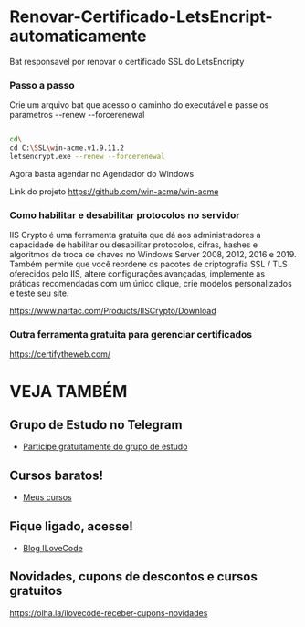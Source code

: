 # Renovar-Certificado-LetsEncript-automaticamente
Bat responsavel por renovar o certificado SSL do LetsEncripty


### Passo a passo
Crie um arquivo bat que acesso o caminho do executável e passe os parametros --renew --forcerenewal


```sh

cd\
cd C:\SSL\win-acme.v1.9.11.2
letsencrypt.exe --renew --forcerenewal  


```

Agora basta agendar no Agendador do Windows

Link do projeto
https://github.com/win-acme/win-acme

### Como habilitar e desabilitar protocolos no servidor
IIS Crypto é uma ferramenta gratuita que dá aos administradores a capacidade de habilitar ou desabilitar protocolos, cifras, hashes e algoritmos de troca de chaves no Windows Server 2008, 2012, 2016 e 2019. Também permite que você reordene os pacotes de criptografia SSL / TLS oferecidos pelo IIS, altere configurações avançadas, implemente as práticas recomendadas com um único clique, crie modelos personalizados e teste seu site.

https://www.nartac.com/Products/IISCrypto/Download

### Outra ferramenta gratuita para gerenciar certificados
https://certifytheweb.com/

# VEJA TAMBÉM
## Grupo de Estudo no Telegram
- [Participe gratuitamente do grupo de estudo](https://t.me/blogilovecode)

## Cursos baratos!
- [Meus cursos](https://olha.la/udemy)

## Fique ligado, acesse!
- [Blog ILoveCode](https://ilovecode.com.br)

## Novidades, cupons de descontos e cursos gratuitos
https://olha.la/ilovecode-receber-cupons-novidades
